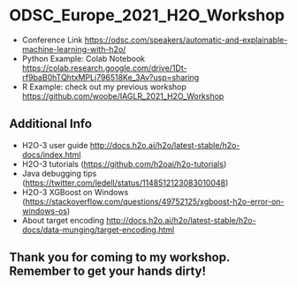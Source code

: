 # ODSC_Europe_2021_H2O_Workshop

- Conference Link https://odsc.com/speakers/automatic-and-explainable-machine-learning-with-h2o/
- Python Example: Colab Notebook https://colab.research.google.com/drive/1Dt-rf9baB0hTQhtxMPLj796518Ke_3Av?usp=sharing
- R Example: check out my previous workshop https://github.com/woobe/IAGLR_2021_H2O_Workshop

## Additional Info

- H2O-3 user guide http://docs.h2o.ai/h2o/latest-stable/h2o-docs/index.html 
- H2O-3 tutorials (https://github.com/h2oai/h2o-tutorials)
- Java debugging tips (https://twitter.com/ledell/status/1148512123083010048)
- H2O-3 XGBoost on Windows (https://stackoverflow.com/questions/49752125/xgboost-h2o-error-on-windows-os)
- About target encoding http://docs.h2o.ai/h2o/latest-stable/h2o-docs/data-munging/target-encoding.html

## Thank you for coming to my workshop. Remember to get your hands dirty!
